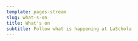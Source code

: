 ```yaml
---
template: pages-stream
slug: what-s-on
title: What's on
subtitle: Follow what is happening at LaSchola
---
```

